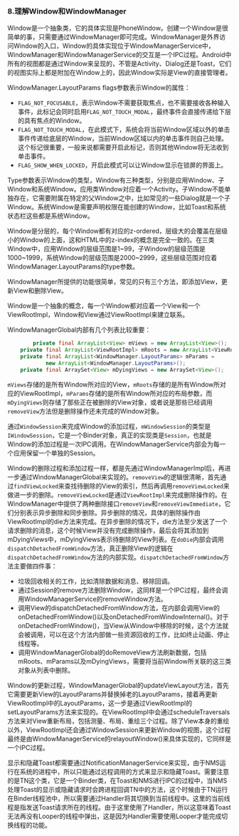### 8.理解Window和WindowManager

Window是一个抽象类，它的具体实现是PhoneWindow。创建一个Window是很简单的事，只需要通过WindowManager即可完成。WindowManager是外界访问Window的入口，Window的具体实现位于WindowManagerService中，WindowManager和WindowManagerService的交互是一个IPC过程。Android中所有的视图都是通过Window来呈现的，不管是Activity、Dialog还是Toast，它们的视图实际上都是附加在Window上的，因此Window实际是View的直接管理者。

WindowManager.LayoutParams flags参数表示Window的属性：

+ ``FLAG_NOT_FOCUSABLE``，表示Window不需要获取焦点，也不需要接收各种输入事件，此标记会同时启用``FLAG_NOT_TOUCH_MODAL``，最终事件会直接传递给下层的具有焦点的Window。
+ ``FLAG_NOT_TOUCH_MODAL``，在此模式下，系统会将当前Window区域以外的单击事件传递给底层的Window，当前Window区域以内的单击事件则自己处理。这个标记很重要，一般来说都需要开启此标记，否则其他Window将无法收到单击事件。
+ ``FLAG_SHOW_WHEN_LOCKED``，开启此模式可以让Window显示在锁屏的界面上。

Type参数表示Window的类型，Window有三种类型，分别是应用Window、子Window和系统Window。应用类Window对应着一个Activity。子Window不能单独存在，它需要附属在特定的父Window之中，比如常见的一些Dialog就是一个子Window。系统Window是需要声明权限在能创建的Window，比如Toast和系统状态栏这些都是系统Window。

Window是分层的，每个Window都有对应的z-ordered，层级大的会覆盖在层级小的Window的上面，这和HTML中的z-index的概念是完全一致的。在三类Window中，应用Window的层级范围是1~99，子Window的层级范围是1000~1999，系统Window的层级范围是2000~2999，这些层级范围对应着WindowManager.LayoutParams的type参数。

WindowManager所提供的功能很简单，常见的只有三个方法，即添加View，更新View和删除View。

Window是一个抽象的概念，每一个Window都对应着一个View和一个ViewRootImpl，Window和View通过ViewRootImpl来建立联系。

WindowManagerGlobal内部有几个列表比较重要：

```java
		private final ArrayList<View> mViews = new ArrayList<View>();
    private final ArrayList<ViewRootImpl> mRoots = new ArrayList<ViewRootImpl>();
    private final ArrayList<WindowManager.LayoutParams> mParams =
            new ArrayList<WindowManager.LayoutParams>();
    private final ArraySet<View> mDyingViews = new ArraySet<View>();
```

``mViews``存储的是所有Window所对应的View，``mRoots``存储的是所有Window所对应的ViewRootImpl，``mParams``存储的是所有Window所对应的布局参数，而``mDyingViews``则存储了那些正在被删除的View对象，或者说是那些已经调用``removeView``方法但是删除操作还未完成的Window对象。

通过``WindowSession``来完成Window的添加过程，``mWindowSession``的类型是``IWindowSession``，它是一个Binder对象，真正的实现类是``Session``，也就是Window的添加过程是一次IPC调用。在WindowManagerService内部会为每一个应用保留一个单独的Session。

Window的删除过程和添加过程一样，都是先通过WindowManagerImpl后，再进一步通过WindowManagerGlobal来实现的。``removeView``的逻辑很清晰，首先通过``findViewLocked``来查找待删除的View的索引，然后再调用``removeViewLocked``来做进一步的删除。``removeViewLocked``是通过``ViewRootImpl``来完成删除操作的。在WindowManager中提供了两种删除接口``removeView``和``removeViewImmediate``，它们分别表示异步删除和同步删除。异步删除的情况，具体的删除操作由ViewRootImpl的die方法来完成。在异步删除的情况下，die方法至少发送了一个请求删除的消息，这个时候View并没有完成删除操作，最后会将其添加到mDyingViews中，mDyingViews表示待删除的View列表。在``doDie``内部会调用``dispatchDetachedFromWindow``方法，真正删除View的逻辑在``dispatchDetachedFromWindow``方法的内部实现。``dispatchDetachedFromWindow``方法主要做四件事：

+ 垃圾回收相关的工作，比如清除数据和消息、移除回调。
+ 通过Session的remove方法删除Window，这同样是一个IPC过程，最终会调用WindowManagerService的removeWindow方法。
+ 调用View的dispatchDetachedFromWindow方法，在内部会调用View的onDetachedFromWindow()以及onDetachedFromWindowInternal()。对于onDetachedFromWindow()，当View从Window中移除的时候，这个方法就会被调用，可以在这个方法内部做一些资源回收的工作，比如终止动画、停止线程等。
+ 调用WindowManagerGlobal的doRemoveView方法刷新数据，包括mRoots、mParams以及mDyingViews，需要将当前Window所关联的这三类对象从列表中删除。

Window的更新过程，WindowManagerGlobal的updateViewLayout方法，首先它需要更新View的LayoutParams并替换掉老的LayoutParams，接着再更新ViewRootImpl中的LayoutParams，这一步是通过ViewRootImpl的setLayoutParams方法来实现的。在ViewRootImpl中会通过scheduleTraversals方法来对View重新布局，包括测量、布局、重绘三个过程。除了View本身的重绘以外，ViewRootImpl还会通过WindowSession来更新Window的视图，这个过程最终是由WindowManagerService的relayoutWindow()来具体实现的，它同样是一个IPC过程。

显示和隐藏Toast都需要通过NotificationManagerService来实现，由于NMS运行在系统的进程中，所以只能通过远程调用的方式来显示和隐藏Toast。需要注意的是TN这个类，它是一个Binder类，在Toast和NMS进行IPC的过程中，当NMS处理Toast的显示或隐藏请求时会跨进程回调TN中的方法，这个时候由于TN运行在Binder线程池中，所以需要通过Handler将其切换到当前线程中。这里的当前线程是指发送Toast请求所在的线程。由于这里使用了Handler，所以这意味着Toast无法再没有Looper的线程中弹出，这是因为Handler需要使用Looper才能完成切换线程的功能。